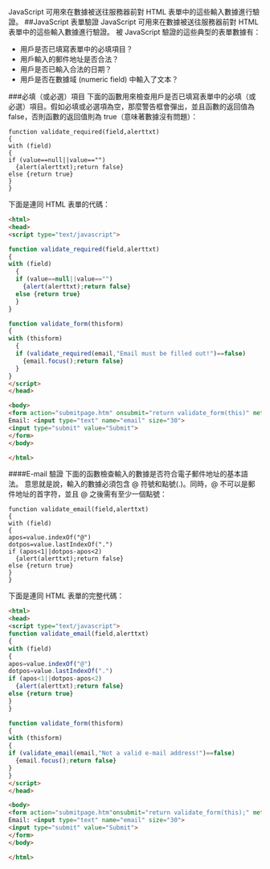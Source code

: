JavaScript 可用來在數據被送往服務器前對 HTML 表單中的這些輸入數據進行驗證。
##JavaScript 表單驗證
JavaScript 可用來在數據被送往服務器前對 HTML 表單中的這些輸入數據進行驗證。
被 JavaScript 驗證的這些典型的表單數據有：
* 用戶是否已填寫表單中的必填項目？
* 用戶輸入的郵件地址是否合法？
* 用戶是否已輸入合法的日期？
* 用戶是否在數據域 (numeric field) 中輸入了文本？

###必填（或必選）項目
下面的函數用來檢查用戶是否已填寫表單中的必填（或必選）項目。假如必填或必選項為空，那麼警告框會彈出，並且函數的返回值為 false，否則函數的返回值則為 true（意味著數據沒有問題）：
```
function validate_required(field,alerttxt)
{
with (field)
{
if (value==null||value=="")
  {alert(alerttxt);return false}
else {return true}
}
}
```
下面是連同 HTML 表單的代碼：
```html
<html>
<head>
<script type="text/javascript">

function validate_required(field,alerttxt)
{
with (field)
  {
  if (value==null||value=="")
    {alert(alerttxt);return false}
  else {return true}
  }
}

function validate_form(thisform)
{
with (thisform)
  {
  if (validate_required(email,"Email must be filled out!")==false)
    {email.focus();return false}
  }
}
</script>
</head>

<body>
<form action="submitpage.htm" onsubmit="return validate_form(this)" method="post">
Email: <input type="text" name="email" size="30">
<input type="submit" value="Submit"> 
</form>
</body>

</html>
```
####E-mail 驗證
下面的函數檢查輸入的數據是否符合電子郵件地址的基本語法。
意思就是說，輸入的數據必須包含 @ 符號和點號(.)。同時，@ 不可以是郵件地址的首字符，並且 @ 之後需有至少一個點號：
```
function validate_email(field,alerttxt)
{
with (field)
{
apos=value.indexOf("@")
dotpos=value.lastIndexOf(".")
if (apos<1||dotpos-apos<2) 
  {alert(alerttxt);return false}
else {return true}
}
}
```
下面是連同 HTML 表單的完整代碼：
```html
<html>
<head>
<script type="text/javascript">
function validate_email(field,alerttxt)
{
with (field)
{
apos=value.indexOf("@")
dotpos=value.lastIndexOf(".")
if (apos<1||dotpos-apos<2) 
  {alert(alerttxt);return false}
else {return true}
}
}

function validate_form(thisform)
{
with (thisform)
{
if (validate_email(email,"Not a valid e-mail address!")==false)
  {email.focus();return false}
}
}
</script>
</head>

<body>
<form action="submitpage.htm"onsubmit="return validate_form(this);" method="post">
Email: <input type="text" name="email" size="30">
<input type="submit" value="Submit"> 
</form>
</body>

</html>
```